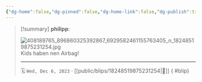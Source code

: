 ```yaml
---
{"dg-home":false,"dg-pinned":false,"dg-home-link":false,"dg-publish":true,"type":"blip","disabled rules":["yaml-title","yaml-title-alias","file-name-heading"],"title":"philipp on instagram @ 2023-12-06","created-date":"2023-12-06T14:00:00","updated-date":"2025-05-02T17:43:08","dg-path":"blips/18248519875231254.md","permalink":"/blips/18248519875231254/","dgPassFrontmatter":true}
---
```


> [!summary] **philipp**:
>
> ![408189765_896860325392867_6929582461155763405_n_18248519875231254.jpg](/img/user/attachments/408189765_896860325392867_6929582461155763405_n_18248519875231254.jpg)
> Kids haben nen Airbag!
> - - -
>
> 🗓️ `Wed, Dec 6, 2023` · [[public/blips/18248519875231254\|🔗]]
{ #blip}

